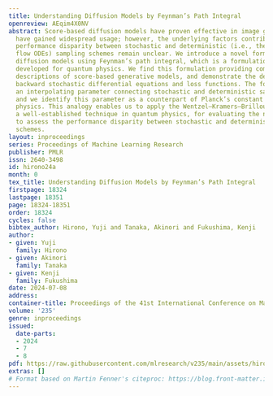 ```yaml
---
title: Understanding Diffusion Models by Feynman’s Path Integral
openreview: AEqim4X0NV
abstract: Score-based diffusion models have proven effective in image generation and
  have gained widespread usage; however, the underlying factors contributing to the
  performance disparity between stochastic and deterministic (i.e., the probability
  flow ODEs) sampling schemes remain unclear. We introduce a novel formulation of
  diffusion models using Feynman’s path integral, which is a formulation originally
  developed for quantum physics. We find this formulation providing comprehensive
  descriptions of score-based generative models, and demonstrate the derivation of
  backward stochastic differential equations and loss functions. The formulation accommodates
  an interpolating parameter connecting stochastic and deterministic sampling schemes,
  and we identify this parameter as a counterpart of Planck’s constant in quantum
  physics. This analogy enables us to apply the Wentzel–Kramers–Brillouin (WKB) expansion,
  a well-established technique in quantum physics, for evaluating the negative log-likelihood
  to assess the performance disparity between stochastic and deterministic sampling
  schemes.
layout: inproceedings
series: Proceedings of Machine Learning Research
publisher: PMLR
issn: 2640-3498
id: hirono24a
month: 0
tex_title: Understanding Diffusion Models by Feynman’s Path Integral
firstpage: 18324
lastpage: 18351
page: 18324-18351
order: 18324
cycles: false
bibtex_author: Hirono, Yuji and Tanaka, Akinori and Fukushima, Kenji
author:
- given: Yuji
  family: Hirono
- given: Akinori
  family: Tanaka
- given: Kenji
  family: Fukushima
date: 2024-07-08
address:
container-title: Proceedings of the 41st International Conference on Machine Learning
volume: '235'
genre: inproceedings
issued:
  date-parts:
  - 2024
  - 7
  - 8
pdf: https://raw.githubusercontent.com/mlresearch/v235/main/assets/hirono24a/hirono24a.pdf
extras: []
# Format based on Martin Fenner's citeproc: https://blog.front-matter.io/posts/citeproc-yaml-for-bibliographies/
---
```

